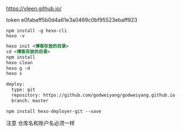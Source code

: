  https://yleen.github.io/



token e0fabaff5b0d4a61e3a0469c0bf95523ebaff923





```undefined
npm install -g hexo-cli
hexo -v
```

```xml
hexo init <博客存放的目录>
cd <博客存放的目录>
npm install
hexo clean
hexo g -d
hexo s
```





```bash
deploy:
  type: git
  repository: https://github.com/godweiyang/godweiyang.github.io
  branch: master
```

```basemake
npm install hexo-deployer-git --save
```

注意 仓库名和账户名必须一样